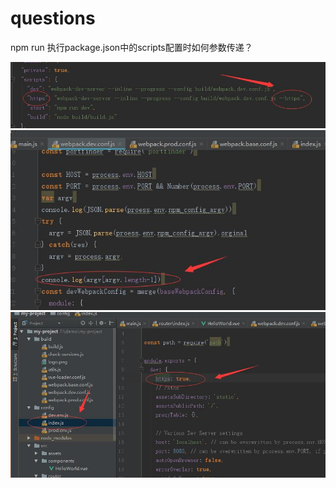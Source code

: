 # questions

npm run 执行package.json中的scripts配置时如何参数传递？


![](https://github.com/xiaoyund/questions/blob/master/1.jpg)
![](https://github.com/xiaoyund/questions/blob/master/2.jpg)
![](https://github.com/xiaoyund/questions/blob/master/3.jpg)
